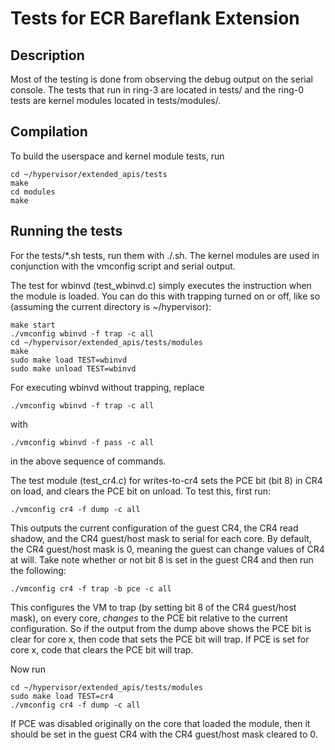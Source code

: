 # Tests for ECR Bareflank Extension

## Description
Most of the testing is done from observing the debug output
on the serial console.  The tests that run in ring-3 are located
in tests/ and the ring-0 tests are kernel modules located in tests/modules/.

## Compilation
To build the userspace and kernel module tests, run

```
cd ~/hypervisor/extended_apis/tests
make
cd modules
make
```

## Running the tests
For the tests/*.sh tests, run them with ./<test>.sh.  The kernel modules
are used in conjunction with the vmconfig script and serial output.

The test for wbinvd (test_wbinvd.c) simply executes the instruction
when the module is loaded.  You can do this with trapping turned on
or off, like so (assuming the current directory is ~/hypervisor):

```
make start
./vmconfig wbinvd -f trap -c all
cd ~/hypervisor/extended_apis/tests/modules
make
sudo make load TEST=wbinvd
sudo make unload TEST=wbinvd
```

For executing wbinvd without trapping, replace
```
./vmconfig wbinvd -f trap -c all
```
with
```
./vmconfig wbinvd -f pass -c all
```
in the above sequence of commands.

The test module (test_cr4.c) for writes-to-cr4 sets the PCE bit
(bit 8) in CR4 on load, and clears the PCE bit on unload. To test
this, first run:
```
./vmconfig cr4 -f dump -c all
```
This outputs the current configuration of the guest CR4, the
CR4 read shadow, and the CR4 guest/host mask to serial for each core.
By default, the CR4 guest/host mask is 0, meaning the guest can change
values of CR4 at will.  Take note whether or not bit 8 is set
in the guest CR4 and then run the following:
```
./vmconfig cr4 -f trap -b pce -c all
```
This configures the VM to trap (by setting bit 8 of the CR4 guest/host
mask), on every core, *changes* to the PCE bit relative to the current
configuration.  So if the output from the dump above shows the PCE bit
is clear for core x, then code that sets the PCE bit will trap. If
PCE is set for core x, code that clears the PCE bit will trap.

Now run
```
cd ~/hypervisor/extended_apis/tests/modules
sudo make load TEST=cr4
./vmconfig cr4 -f dump -c all
```
If PCE was disabled originally on the core that loaded the module, then
it should be set in the guest CR4 with the CR4 guest/host mask cleared to 0.
